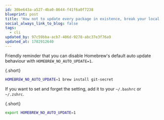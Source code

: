 ```yaml
---
id: 30be643a-a527-4ba0-8644-f41f6a0f7238
blueprint: post
title: 'How not to update every package in existence, break your local environment, and spend the afternoon dealing with things you did not want to deal with when installing a package with Homebrew'
social_always_link_to_blog: false
tags:
  - cli
updated_by: 97c59bba-acb7-406d-9278-abc37e3f76a9
updated_at: 1702912640
---
```

Friendly reminder that you can disable Homebrew's default auto update behaviour with `HOMEBREW_NO_AUTO_UPDATE=1`.

{.short}
```sh
HOMEBREW_NO_AUTO_UPDATE=1 brew install git-secret
```

If you want to set and forget the setting, add it to your `~/.bashrc` or `~/.zshrc`.

{.short}
```sh
export HOMEBREW_NO_AUTO_UPDATE=1
```